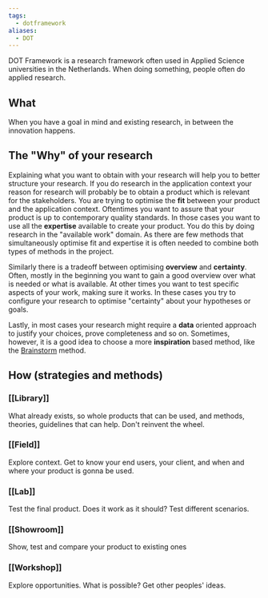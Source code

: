 ```yaml
---
tags:
  - dotframework
aliases:
  - DOT
---
```

DOT Framework is a research framework often used in Applied Science universities in the Netherlands. When doing something, people often do applied research. 

## What

When you have a goal in mind and existing research, in between the innovation happens. 

## The "Why" of your research

Explaining what you want to obtain with your research will help you to better structure your research. If you do research in the application context your reason for research will probably be to obtain a product which is relevant for the stakeholders. You are trying to optimise the **fit** between your product and the application context. Oftentimes you want to assure that your product is up to contemporary quality standards. In those cases you want to use all the **expertise** available to create your product. You do this by doing research in the "available work" domain. As there are few methods that simultaneously optimise fit and expertise it is often needed to combine both types of methods in the project.

Similarly there is a tradeoff between optimising **overview** and **certainty**. Often, mostly in the beginning you want to gain a good overview over what is needed or what is available. At other times you want to test specific aspects of your work, making sure it works. In these cases you try to configure your research to optimise "certainty" about your hypotheses or goals.

Lastly, in most cases your research might require a **data** oriented approach to justify your choices, prove completeness and so on. Sometimes, however, it is a good idea to choose a more **inspiration** based method, like the [Brainstorm](https://ictresearchmethods.nl/Brainstorm "Brainstorm") method.

## How (strategies and methods)

### [[Library]]

What already exists, so whole products that can be used, and methods, theories, guidelines that can help. Don't reinvent the wheel.

### [[Field]]

Explore context. Get to know your end users, your client, and when and where your product is gonna be used.

### [[Lab]]

Test the final product. Does it work as it should? Test different scenarios.

### [[Showroom]]
Show, test and compare your product to existing ones
### [[Workshop]]

Explore opportunities. What is possible? Get other peoples' ideas.  

